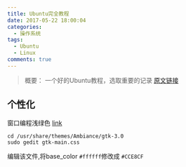 ```yaml
---
title: Ubuntu完全教程
date: 2017-05-22 18:00:04
categories:
  - 操作系统
tags:
  - Ubuntu
  - Linux
comments: true
---
```


> 概要：
> 一个好的Ubuntu教程，选取重要的记录
> [原文链接](http://www.cnblogs.com/dutlei/archive/2012/11/20/2778327.html)

<!-- more -->

## 个性化
窗口编程浅绿色  [link](http://jingyan.baidu.com/article/ff42efa9195eb8c19e2202ec.html)

```shell
cd /usr/share/themes/Ambiance/gtk-3.0
sudo gedit gtk-main.css
```
编辑该文件,将base_color `#ffffff`修改成 `#CCE8CF`
